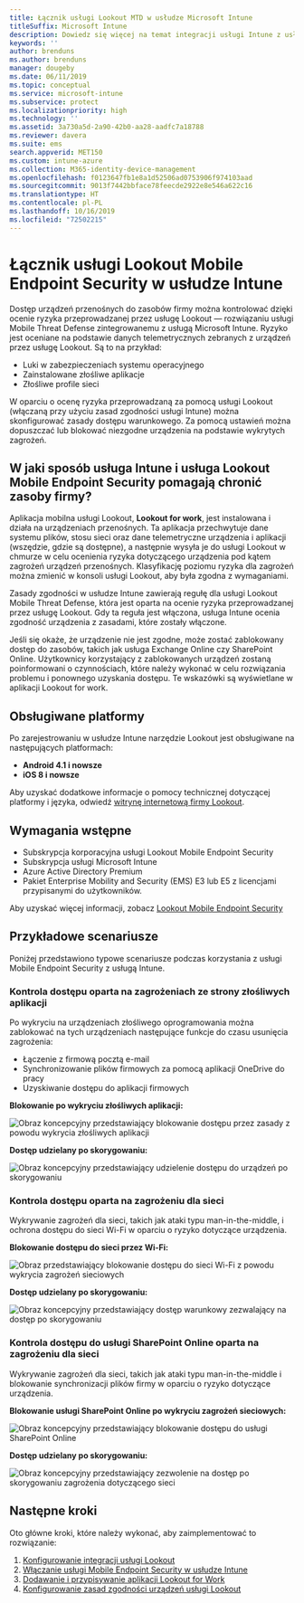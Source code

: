 ```yaml
---
title: Łącznik usługi Lookout MTD w usłudze Microsoft Intune
titleSuffix: Microsoft Intune
description: Dowiedz się więcej na temat integracji usługi Intune z usługą Lookout Mobile Threat Defense (MTD) w celu kontrolowania dostępu urządzeń przenośnych do zasobów firmy.
keywords: ''
author: brenduns
ms.author: brenduns
manager: dougeby
ms.date: 06/11/2019
ms.topic: conceptual
ms.service: microsoft-intune
ms.subservice: protect
ms.localizationpriority: high
ms.technology: ''
ms.assetid: 3a730a5d-2a90-42b0-aa28-aadfc7a18788
ms.reviewer: davera
ms.suite: ems
search.appverid: MET150
ms.custom: intune-azure
ms.collection: M365-identity-device-management
ms.openlocfilehash: f0123647fb1e8a1d52506ad0753906f974103aad
ms.sourcegitcommit: 9013f7442bbface78feecde2922e8e546a622c16
ms.translationtype: HT
ms.contentlocale: pl-PL
ms.lasthandoff: 10/16/2019
ms.locfileid: "72502215"
---
```

# <a name="lookout-mobile-endpoint-security-connector-with-intune"></a>Łącznik usługi Lookout Mobile Endpoint Security w usłudze Intune

Dostęp urządzeń przenośnych do zasobów firmy można kontrolować dzięki ocenie ryzyka przeprowadzanej przez usługę Lookout — rozwiązaniu usługi Mobile Threat Defense zintegrowanemu z usługą Microsoft Intune. Ryzyko jest oceniane na podstawie danych telemetrycznych zebranych z urządzeń przez usługę Lookout. Są to na przykład:
- Luki w zabezpieczeniach systemu operacyjnego
- Zainstalowane złośliwe aplikacje
- Złośliwe profile sieci

W oparciu o ocenę ryzyka przeprowadzaną za pomocą usługi Lookout (włączaną przy użyciu zasad zgodności usługi Intune) można skonfigurować zasady dostępu warunkowego. Za pomocą ustawień można dopuszczać lub blokować niezgodne urządzenia na podstawie wykrytych zagrożeń.

## <a name="how-do-intune-and-lookout-mobile-endpoint-security-help-protect-company-resources"></a>W jaki sposób usługa Intune i usługa Lookout Mobile Endpoint Security pomagają chronić zasoby firmy?
Aplikacja mobilna usługi Lookout, **Lookout for work**, jest instalowana i działa na urządzeniach przenośnych. Ta aplikacja przechwytuje dane systemu plików, stosu sieci oraz dane telemetryczne urządzenia i aplikacji (wszędzie, gdzie są dostępne), a następnie wysyła je do usługi Lookout w chmurze w celu ocenienia ryzyka dotyczącego urządzenia pod kątem zagrożeń urządzeń przenośnych. Klasyfikację poziomu ryzyka dla zagrożeń można zmienić w konsoli usługi Lookout, aby była zgodna z wymaganiami.  

Zasady zgodności w usłudze Intune zawierają regułę dla usługi Lookout Mobile Threat Defense, która jest oparta na ocenie ryzyka przeprowadzanej przez usługę Lookout. Gdy ta reguła jest włączona, usługa Intune ocenia zgodność urządzenia z zasadami, które zostały włączone.

Jeśli się okaże, że urządzenie nie jest zgodne, może zostać zablokowany dostęp do zasobów, takich jak usługa Exchange Online czy SharePoint Online. Użytkownicy korzystający z zablokowanych urządzeń zostaną poinformowani o czynnościach, które należy wykonać w celu rozwiązania problemu i ponownego uzyskania dostępu. Te wskazówki są wyświetlane w aplikacji Lookout for work.

## <a name="supported-platforms"></a>Obsługiwane platformy  
Po zarejestrowaniu w usłudze Intune narzędzie Lookout jest obsługiwane na następujących platformach:
* **Android 4.1 i nowsze**  
* **iOS 8 i nowsze**  

Aby uzyskać dodatkowe informacje o pomocy technicznej dotyczącej platformy i języka, odwiedź [witrynę internetową firmy Lookout](https://personal.support.lookout.com/hc/articles/114094140253).  

## <a name="prerequisites"></a>Wymagania wstępne
* Subskrypcja korporacyjna usługi Lookout Mobile Endpoint Security  
* Subskrypcja usługi Microsoft Intune
* Azure Active Directory Premium
* Pakiet Enterprise Mobility and Security (EMS) E3 lub E5 z licencjami przypisanymi do użytkowników.  

Aby uzyskać więcej informacji, zobacz [Lookout Mobile Endpoint Security](https://www.lookout.com/products/mobile-endpoint-security)

## <a name="sample-scenarios"></a>Przykładowe scenariusze

Poniżej przedstawiono typowe scenariusze podczas korzystania z usługi Mobile Endpoint Security z usługą Intune.

### <a name="control-access-based-on-threats-from-malicious-apps"></a>Kontrola dostępu oparta na zagrożeniach ze strony złośliwych aplikacji
Po wykryciu na urządzeniach złośliwego oprogramowania można zablokować na tych urządzeniach następujące funkcje do czasu usunięcia zagrożenia:
* Łączenie z firmową pocztą e-mail
* Synchronizowanie plików firmowych za pomocą aplikacji OneDrive do pracy
* Uzyskiwanie dostępu do aplikacji firmowych

**Blokowanie po wykryciu złośliwych aplikacji:**

![Obraz koncepcyjny przedstawiający blokowanie dostępu przez zasady z powodu wykrycia złośliwych aplikacji](./media/lookout-mobile-threat-defense-connector/malicious-apps-blocked.png)

**Dostęp udzielany po skorygowaniu:**

![Obraz koncepcyjny przedstawiający udzielenie dostępu do urządzeń po skorygowaniu](./media/lookout-mobile-threat-defense-connector/malicious-apps-unblocked.png)

### <a name="control-access-based-on-threat-to-network"></a>Kontrola dostępu oparta na zagrożeniu dla sieci
Wykrywanie zagrożeń dla sieci, takich jak ataki typu man-in-the-middle, i ochrona dostępu do sieci Wi-Fi w oparciu o ryzyko dotyczące urządzenia.

**Blokowanie dostępu do sieci przez Wi-Fi:**

![Obraz przedstawiający blokowanie dostępu do sieci Wi-Fi z powodu wykrycia zagrożeń sieciowych](./media/lookout-mobile-threat-defense-connector/network-wifi-blocked.png)

**Dostęp udzielany po skorygowaniu:**

![Obraz koncepcyjny przedstawiający dostęp warunkowy zezwalający na dostęp po skorygowaniu](./media/lookout-mobile-threat-defense-connector/network-wifi-unblocked.png)
### <a name="control-access-to-sharepoint-online-based-on-threat-to-network"></a>Kontrola dostępu do usługi SharePoint Online oparta na zagrożeniu dla sieci

Wykrywanie zagrożeń dla sieci, takich jak ataki typu man-in-the-middle i blokowanie synchronizacji plików firmy w oparciu o ryzyko dotyczące urządzenia.

**Blokowanie usługi SharePoint Online po wykryciu zagrożeń sieciowych:**

![Obraz koncepcyjny przedstawiający blokowanie dostępu do usługi SharePoint Online](./media/lookout-mobile-threat-defense-connector/network-spo-blocked.png)


**Dostęp udzielany po skorygowaniu:**

![Obraz koncepcyjny przedstawiający zezwolenie na dostęp po skorygowaniu zagrożenia dotyczącego sieci](./media/lookout-mobile-threat-defense-connector/network-spo-unblocked.png)

## <a name="next-steps"></a>Następne kroki
Oto główne kroki, które należy wykonać, aby zaimplementować to rozwiązanie:
1. [Konfigurowanie integracji usługi Lookout](lookout-mtd-connector-integration.md)
2. [Włączanie usługi Mobile Endpoint Security w usłudze Intune](mtd-connector-enable.md)
3. [Dodawanie i przypisywanie aplikacji Lookout for Work](mtd-apps-ios-app-configuration-policy-add-assign.md)
4. [Konfigurowanie zasad zgodności urządzeń usługi Lookout](mtd-device-compliance-policy-create.md)
